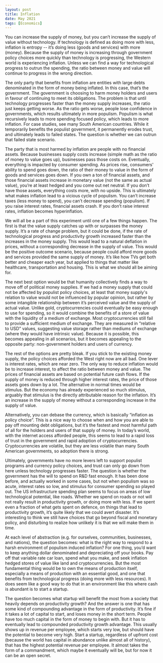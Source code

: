 ```yaml
---
layout: post
title: Inflation
date: May 2021
tags: [Economics]
---
```

You can increase the supply of money, but you can’t increase the supply of value without technology. If technology is defined as doing more with less, inflation is entropy -- it’s doing less (goods and services) with more (money). Because the supply of money is increasing through government policy choices more quickly than technology is progressing, the Western world is experiencing inflation. Unless we can find a way for technological progress to outrun the spending, the ratio between money and value will continue to progress in the wrong direction.

The only party that benefits from inflation are entities with large debts denominated in the form of money being inflated. In this case, that’s the government. The government is choosing to harm money holders and users in favour of continuing to meet its obligations. The problem is that until technology progresses faster than the money supply increases, the ratio just keeps getting worse. As the ratio gets worse, people lose confidence in governments, which results ultimately in more populism. Populism is what recursively leads to more spending focused policy, which leads to more inflation. For case studies, see many South American countries. While it temporarily benefits the populist government, it permanently erodes trust, and ultimately leads to failed states. The question is whether we can outrun that failed state scenario.

The party that is most harmed by inflation are people with no financial assets. Because businesses supply costs increase (simple math as the ratio of money to value goes up), businesses pass those costs on. Eventually, everything is impacted by consumer spending. As prices rise, consumers' ability to spend goes down, the ratio of their money to value in the form of goods and services goes down. If you own a ton of financial assets, and those financial assets increase in monetary value (not the same as actual value), you’re at least hedged and you come out net neutral. If you don’t have those assets, everything costs more, with no upside. This is ultimately what makes inflation lead to a vicious cycle of populism. You can’t increase taxes (less money to spend), you can’t decrease spending (populism). If you raise interest rates, financial assets crash. If you don’t raise interest rates, inflation becomes hyperinflation.

We will all be a part of this experiment until one of a few things happen. The first is that the value supply catches up with or surpasses the money supply. It’s a rate of change problem, but it could be done, if the rate of technological progress and productivity growth increased faster than the increases in the money supply. This would lead to a natural deflation in prices, without a corresponding decrease in the supply of value. This would be the positive outcome scenario, because people could afford more goods and services provided the same supply of money. It’s like how TVs get both better and cheaper each year, but applied to things that matter like healthcare, transportation and housing. This is what we should all be aiming for.

The next best option would be that humanity collectively finds a way to move off of political money supplies. If we had a money supply that could not be affected by populist policy choices, at least that money supply's relation to value would not be influenced by popular opinion, but rather by some intangible relationship between it’s perceived value and the supply of actual value. Unlike gold, cryptocurrencies could eventually be easy enough to use for spending, so it would combine the benefits of a store of value with the liquidity of a medium of exchange. Most cryptocurrencies still fail to provide a sufficient medium of exchange. They are measured in “relative to USD” values, suggesting value storage rather than mediums of exchange (where they would have intrinsic value). Because it is possible, this becomes appealing in all scenarios, but it becomes appealing to the opposite party: non-government holders and users of currency.

The rest of the options are pretty bleak. If you stick to the existing money supply, the policy choices afforded the West right now are all bad. One lever is interest rates, which are near zero. The only way to reduce inflation would be to increase interest, to affect the ratio between money and value. The prices of financial assets are based on potential future cash flows. If the supply of money is reduced through higher interest rates, the price of those assets goes down by a lot. The alternative in normal times would be stimulus. But the economy has already experienced so much stimulus, arguably that stimulus is the directly attributable reason for the inflation. It’s an increase in the supply of money without a corresponding increase in the supply of value.

Alternatively, you can debase the currency, which is basically “inflation as policy choice”. This is a nice way to choose when and how you are able to pay off mounting debt obligations, but it’s the fastest and most harmful path of all for the holders and users of that supply of money. In today’s world, with the internet access afforded people, this seems to lead to a rapid loss of trust in the government and rapid adoption of cryptocurrencies. Cryptocurrencies are volatile, but they are less volatile than many South American governments, so adoption there is strong.

Ultimately, governments have no more levers left to support populist programs and currency policy choices, and trust can only go down from here unless technology progresses faster. The question is whether the government has the will to spend on R&D fast enough. It has been done before, and actually worked in some cases, but not when populism was so acute, interest rates so low, and stimulus for consumer spending so played out. The US infrastructure spending plan seems to focus on areas of low technological potential, like roads. Whether we spend on roads or not will not really result in productivity growth, or doing more with less. If we spent even a fraction of what gets spent on defence, on things that lead to productivity growth, it’s quite likely that we could avert disaster. It’s interesting to think we still have choices that go beyond fiscal and monetary policy, and disturbing to realize how unlikely it is that we will make them in time.

At each level of abstraction (e.g. for ourselves, communities, businesses, and nations), the question becomes: what is the right way to respond to a harsh environment of populism induced inflation? For one thing, you’d want to keep anything dollar denominated and depreciating off your books. Pay off that variable rate car loan, spend what you make, and seek inflation hedged stores of value like land and cryptocurrencies. But the most fundamental thing would be to own the means of production itself, especially a means of production with an essential good, and one that benefits from technological progress (doing more with less resources). It does seem like a good way to do that in an environment like this where cash is abundant is to start a startup.

The question becomes what startup will benefit the most from a society that heavily depends on productivity growth? And the answer is one that has some kind of compounding advantage in the form of productivity. It’s fine if it takes a lot of capital to start, and loses money in the short term. People have too much capital in the form of money to begin with. But it has to eventually lead to compounded productivity growth advantage. This usually shows up in revenue per employee, which starts very low, but should have the potential to become very high. Start a startup, regardless of upfront cost (because the world has capital in abundance unlike almost all of history), that has the highest potential revenue per employee. It almost takes the form of a commandment, which maybe it eventually will be, but for now it can be an open secret.
